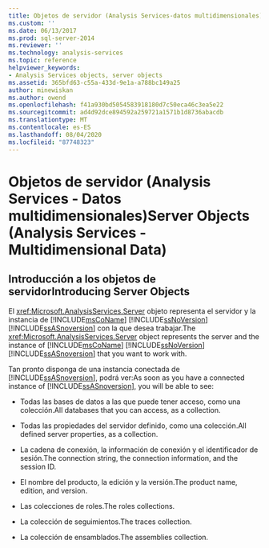 ```yaml
---
title: Objetos de servidor (Analysis Services-datos multidimensionales) | Microsoft Docs
ms.custom: ''
ms.date: 06/13/2017
ms.prod: sql-server-2014
ms.reviewer: ''
ms.technology: analysis-services
ms.topic: reference
helpviewer_keywords:
- Analysis Services objects, server objects
ms.assetid: 365bfd63-c55a-433d-9e1a-a788bc149a25
author: minewiskan
ms.author: owend
ms.openlocfilehash: f41a930bd5054583918180d7c50eca46c3ea5e22
ms.sourcegitcommit: ad4d92dce894592a259721a1571b1d8736abacdb
ms.translationtype: MT
ms.contentlocale: es-ES
ms.lasthandoff: 08/04/2020
ms.locfileid: "87748323"
---
```

# <a name="server-objects-analysis-services---multidimensional-data"></a><span data-ttu-id="ff82c-102">Objetos de servidor (Analysis Services - Datos multidimensionales)</span><span class="sxs-lookup"><span data-stu-id="ff82c-102">Server Objects (Analysis Services - Multidimensional Data)</span></span>
    
## <a name="introducing-server-objects"></a><span data-ttu-id="ff82c-103">Introducción a los objetos de servidor</span><span class="sxs-lookup"><span data-stu-id="ff82c-103">Introducing Server Objects</span></span>  
 <span data-ttu-id="ff82c-104">El <xref:Microsoft.AnalysisServices.Server> objeto representa el servidor y la instancia de [!INCLUDE[msCoName](../../../includes/msconame-md.md)] [!INCLUDE[ssNoVersion](../../../includes/ssnoversion-md.md)] [!INCLUDE[ssASnoversion](../../../includes/ssasnoversion-md.md)] con la que desea trabajar.</span><span class="sxs-lookup"><span data-stu-id="ff82c-104">The <xref:Microsoft.AnalysisServices.Server> object represents the server and the instance of [!INCLUDE[msCoName](../../../includes/msconame-md.md)] [!INCLUDE[ssNoVersion](../../../includes/ssnoversion-md.md)] [!INCLUDE[ssASnoversion](../../../includes/ssasnoversion-md.md)] that you want to work with.</span></span>  
  
 <span data-ttu-id="ff82c-105">Tan pronto disponga de una instancia conectada de [!INCLUDE[ssASnoversion](../../../includes/ssasnoversion-md.md)], podrá ver:</span><span class="sxs-lookup"><span data-stu-id="ff82c-105">As soon as you have a connected instance of [!INCLUDE[ssASnoversion](../../../includes/ssasnoversion-md.md)], you will be able to see:</span></span>  
  
-   <span data-ttu-id="ff82c-106">Todas las bases de datos a las que puede tener acceso, como una colección.</span><span class="sxs-lookup"><span data-stu-id="ff82c-106">All databases that you can access, as a collection.</span></span>  
  
-   <span data-ttu-id="ff82c-107">Todas las propiedades del servidor definido, como una colección.</span><span class="sxs-lookup"><span data-stu-id="ff82c-107">All defined server properties, as a collection.</span></span>  
  
-   <span data-ttu-id="ff82c-108">La cadena de conexión, la información de conexión y el identificador de sesión.</span><span class="sxs-lookup"><span data-stu-id="ff82c-108">The connection string, the connection information, and the session ID.</span></span>  
  
-   <span data-ttu-id="ff82c-109">El nombre del producto, la edición y la versión.</span><span class="sxs-lookup"><span data-stu-id="ff82c-109">The product name, edition, and version.</span></span>  
  
-   <span data-ttu-id="ff82c-110">Las colecciones de roles.</span><span class="sxs-lookup"><span data-stu-id="ff82c-110">The roles collections.</span></span>  
  
-   <span data-ttu-id="ff82c-111">La colección de seguimientos.</span><span class="sxs-lookup"><span data-stu-id="ff82c-111">The traces collection.</span></span>  
  
-   <span data-ttu-id="ff82c-112">La colección de ensamblados.</span><span class="sxs-lookup"><span data-stu-id="ff82c-112">The assemblies collection.</span></span>  
  
  
